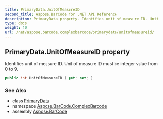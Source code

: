 ```yaml
---
title: PrimaryData.UnitOfMeasureID
second_title: Aspose.BarCode for .NET API Reference
description: PrimaryData property. Identifies unit of measure ID. Unit of measure ID must be integer value from 0 to 9
type: docs
weight: 40
url: /net/aspose.barcode.complexbarcode/primarydata/unitofmeasureid/
---
```

## PrimaryData.UnitOfMeasureID property

Identifies unit of measure ID. Unit of measure ID must be integer value from 0 to 9.

```csharp
public int UnitOfMeasureID { get; set; }
```

### See Also

* class [PrimaryData](../)
* namespace [Aspose.BarCode.ComplexBarcode](../../primarydata/)
* assembly [Aspose.BarCode](../../../)


